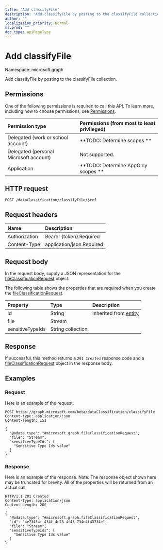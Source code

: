 ```yaml
---
title: "Add classifyFile"
description: "Add classifyFile by posting to the classifyFile collection."
author: ""
localization_priority: Normal
ms.prod: ""
doc_type: apiPageType
---
```


# Add classifyFile

Namespace: microsoft.graph

Add classifyFile by posting to the classifyFile collection.

## Permissions
One of the following permissions is required to call this API. To learn more, including how to choose permissions, see [Permissions](/concepts/permissions-reference.md).

|Permission type|Permissions (from most to least privileged)|
|:---|:---|
|Delegated (work or school account)|**TODO: Determine scopes **|
|Delegated (personal Microsoft account)|Not supported.|
|Application|**TODO: Determine AppOnly scopes **|

## HTTP request
<!-- {
  "blockType": "ignored"
}
-->
``` http
POST /dataClassification/classifyFile/$ref
```

## Request headers
|Name|Description|
|:---|:---|
|Authorization|Bearer {token}.Required|
|Content-Type|application/json.Required|

## Request body
In the request body, supply a JSON representation for the [fileClassificationRequest](../resources/fileclassificationrequest.md) object.

The following table shows the properties that are required when you create the [fileClassificationRequest](../resources/fileclassificationrequest.md).

|Property|Type|Description|
|:---|:---|:---|
|id|String| Inherited from [entity](../resources/entity.md)|
|file|Stream||
|sensitiveTypeIds|String collection||



## Response
If successful, this method returns a `201 Created` response code and a [fileClassificationRequest](../resources/fileclassificationrequest.md) object in the response body.

## Examples

### Request
Here is an example of the request.
<!-- {
  "blockType": "request",
  "name": "create_fileclassificationrequest_from_"
}
-->
``` http
POST https://graph.microsoft.com/beta/dataClassification/classifyFile
Content-type: application/json
Content-length: 151

{
  "@odata.type": "#microsoft.graph.fileClassificationRequest",
  "file": "Stream",
  "sensitiveTypeIds": [
    "Sensitive Type Ids value"
  ]
}
```

### Response
Here is an example of the response. Note: The response object shown here may be truncated for brevity. All of the properties will be returned from an actual call.
<!-- {
  "blockType": "response",
  "truncated": true,
  "@odata.type": "microsoft.graph.fileclassificationrequest"
}
-->
``` http
HTTP/1.1 201 Created
Content-Type: application/json
Content-Length: 200

{
  "@odata.type": "#microsoft.graph.fileClassificationRequest",
  "id": "4e73434f-434f-4e73-4f43-734e4f43734e",
  "file": "Stream",
  "sensitiveTypeIds": [
    "Sensitive Type Ids value"
  ]
}
```

